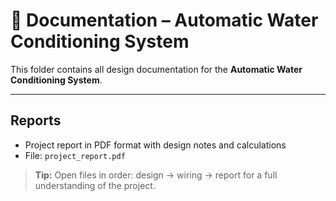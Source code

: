 # 📄 Documentation – Automatic Water Conditioning System

This folder contains all design documentation for the **Automatic Water Conditioning System**.

---

## Reports
- Project report in PDF format with design notes and calculations
- File: `project_report.pdf`

> **Tip:** Open files in order: design → wiring → report for a full understanding of the project.
